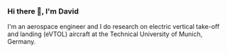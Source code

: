 ### Hi there 👋, I'm David

I'm an aerospace engineer and I do research on electric vertical take-off and landing (eVTOL) aircraft at the Technical University of Munich, Germany.

